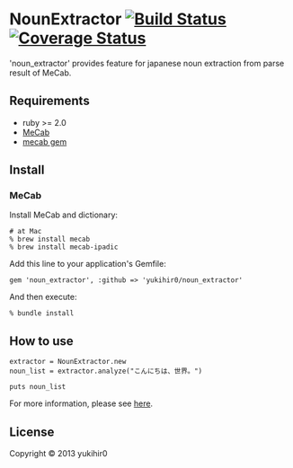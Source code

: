 # NounExtractor [![Build Status](https://travis-ci.org/yukihir0/noun_extractor.svg?branch=master)](https://travis-ci.org/yukihir0/noun_extractor) [![Coverage Status](https://coveralls.io/repos/yukihir0/noun_extractor/badge.svg?branch=master&service=github)](https://coveralls.io/github/yukihir0/noun_extractor?branch=master)

'noun_extractor' provides feature for japanese noun extraction from parse result of MeCab.

## Requirements

- ruby >= 2.0
- [MeCab](http://code.google.com/p/mecab/)
- [mecab gem](https://rubygems.org/gems/mecab)

## Install

### MeCab

Install MeCab and dictionary:

```
# at Mac
% brew install mecab
% brew install mecab-ipadic
```

Add this line to your application's Gemfile:

```
gem 'noun_extractor', :github => 'yukihir0/noun_extractor'
```

And then execute:

```
% bundle install
```

## How to use

```
extractor = NounExtractor.new
noun_list = extractor.analyze("こんにちは、世界。")

puts noun_list
```

For more information, please see [here](https://github.com/yukihir0/noun_extractor/blob/master/sample/main.rb).

## License

Copyright &copy; 2013 yukihir0
